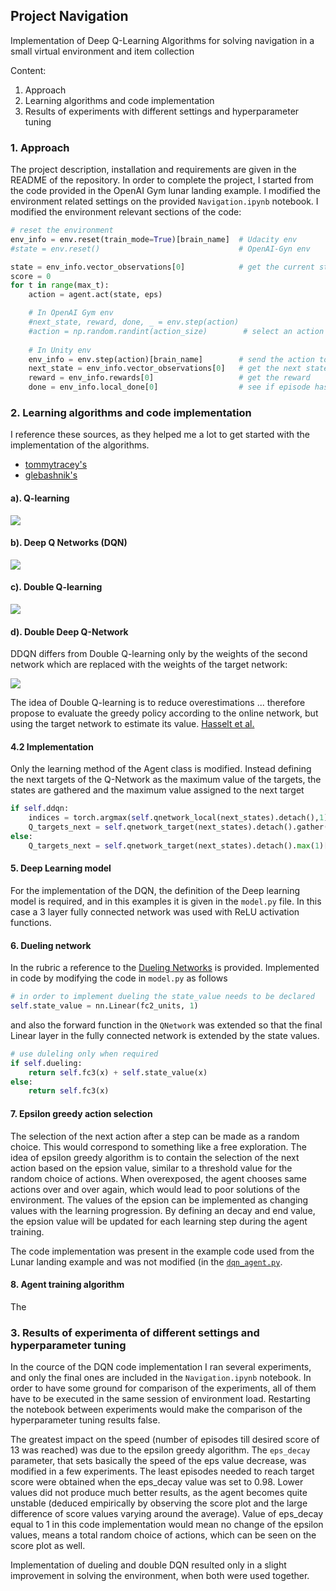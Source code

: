 ## Project Navigation
Implementation of Deep Q-Learning Algorithms for solving navigation in a small virtual environment and item collection

Content:
1. Approach 
2. Learning algorithms and code implementation 
3. Results of experiments with different settings and hyperparameter tuning 



### 1. Approach  

The project description, installation and requirements are given in the README of the repository.
In order to complete the project, I started from the code provided in the OpenAI Gym lunar landing example. 
I modified the environment related settings on the provided `Navigation.ipynb` notebook. 
I modified the environment relevant sections of the code:

```python
# reset the environment
env_info = env.reset(train_mode=True)[brain_name]  # Udacity env 
#state = env.reset()							   # OpenAI-Gyn env

state = env_info.vector_observations[0]            # get the current state
score = 0 
for t in range(max_t):
	action = agent.act(state, eps)

	# In OpenAI Gym env
	#next_state, reward, done, _ = env.step(action)
	#action = np.random.randint(action_size)        # select an action
	
	# In Unity env
	env_info = env.step(action)[brain_name]        # send the action to the environment
	next_state = env_info.vector_observations[0]   # get the next state
	reward = env_info.rewards[0]                   # get the reward
	done = env_info.local_done[0]                  # see if episode has finished
```
 
### 2. Learning algorithms and code implementation

I reference these sources, as they helped me a lot to get started with the implementation of the algorithms.
- [tommytracey's](https://github.com/tommytracey/DeepRL-P1-Navigation)
- [glebashnik's](https://github.com/glebashnik/udacity-deep-reinforcement-learning-navigation)


#### a). Q-learning

![](https://latex.codecogs.com/svg.latex?Y^{Q}_{t}&space;=&space;R_{t&plus;1}&plus;\gamma&space;maxQ(S_{t&plus;1},&space;a;&space;{\theta}_{t}))

#### b). Deep Q Networks (DQN)

![](https://latex.codecogs.com/svg.latex?Y^{DQN}_{t}&space;=&space;R_{t&plus;1}&plus;\gamma&space;maxQ(S_{t&plus;1},&space;a;&space;{\theta}^{\\-}_{t}))

#### c). Double Q-learning

![](https://latex.codecogs.com/svg.latex?Y^{DoubleQ}_{t}&space;=&space;R_{t&plus;1}&plus;\gamma&space;Q(S_{t&plus;1},&space;argmaxQ(S_{t&plus;1},a;\theta_{t});&space;{\theta}^{'}_{t}))

#### d). Double Deep Q-Network

DDQN differs from Double Q-learning only by the weights of the second network which are replaced with the weights of the target network: 

![](https://latex.codecogs.com/svg.latex?Y^{DoubleDQN}_{t}&space;=&space;R_{t&plus;1}&plus;\gamma&space;Q(S_{t&plus;1},&space;argmaxQ(S_{t&plus;1},a;\theta_{t});&space;{\theta}^{-}_{t}))

The idea of Double Q-learning is to reduce overestimations ... therefore propose to evaluate the greedy policy according to the online network, but using the target network to estimate its value. [Hasselt et al.](https://arxiv.org/pdf/1509.06461.pdf)

#### 4.2 Implementation

Only the learning method of the Agent class is modified. 
Instead defining the next targets of the Q-Network as the maximum value of the targets, the states are gathered and the maximum value assigned to the next target

```python
if self.ddqn:
	indices = torch.argmax(self.qnetwork_local(next_states).detach(),1)
	Q_targets_next = self.qnetwork_target(next_states).detach().gather(1,indices.unsqueeze(1))
else:
	Q_targets_next = self.qnetwork_target(next_states).detach().max(1)[0].unsqueeze(1)

```

#### 5. Deep Learning model 

For the implementation of the DQN, the definition of the Deep learning model is required, and in this examples it is given in the `model.py` file. 
In this case a 3 layer fully connected network was used with ReLU activation functions. 


#### 6. Dueling network

In the rubric a reference to the [Dueling Networks](https://arxiv.org/abs/1511.06581) is provided. 
Implemented in code by modifying the code in `model.py` as follows

```python
# in order to implement dueling the state_value needs to be declared
self.state_value = nn.Linear(fc2_units, 1)
```
and also the forward function in the `QNetwork` was extended so that the final Linear layer in the fully connected network is extended by the state values.

```python 
# use duleling only when required
if self.dueling:
	return self.fc3(x) + self.state_value(x)
else:
	return self.fc3(x)
```



#### 7. Epsilon greedy action selection 

The selection of the next action after a step can be made as a random choice. This would correspond to something like a free exploration. The idea of epsilon greedy algorithm is to contain the selection of the next action based on the epsion value, similar to a threshold value for the random choice of actions. When overexposed, the agent chooses same actions over and over again, which would lead to poor solutions of the environment. 
The values of the epsion can be implemented as changing values with the learning progression. By defining an decay and end value, the epsion value will be updated for each learning step during the agent training. 

The code implementation was present in the example code used from the Lunar landing example and was not modified (in the [`dqn_agent.py`](https://github.com/bkocis/DRLND_Pr_1_Navigation/blob/master/dqn_agent.py#L82#L86).


#### 8. Agent training algorithm 

The 


### 3. Results of experimenta of different settings and hyperparameter tuning 

In the cource of the DQN code implementation I ran several experiments, and only the final ones are included in the `Navigation.ipynb` notebook. 
In order to have some ground for comparison of the experiments, all of them have to be executed in the same session of environment load. Restarting the notebook between experiments would make the comparison of the hyperparameter tuning results false. 

The greatest impact on the speed (number of episodes till desired score of 13 was reached) was due to the epsilon greedy algorithm. The `eps_decay` parameter, that sets basically the speed of the eps value decrease, was modified in a few experiments. The least episodes needed to reach target score were obtained when the eps_decay value was set to 0.98. Lower values did not produce much better results, as the agent becomes quite unstable (deduced empirically by observing the score plot and the large difference of score values varying around the average). Value of eps_decay equal to 1 in this code implementation would mean no change of the epsilon values, means a total random choice of actions, which can be seen on the score plot as well. 

Implementation of dueling and double DQN resulted only in a slight improvement in solving the environment, when both were used together. 
